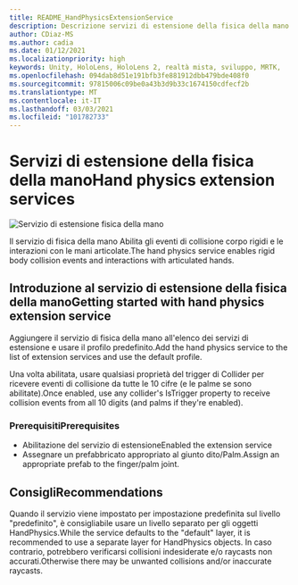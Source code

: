 ```yaml
---
title: README_HandPhysicsExtensionService
description: Descrizione servizi di estensione della fisica della mano.
author: CDiaz-MS
ms.author: cadia
ms.date: 01/12/2021
ms.localizationpriority: high
keywords: Unity, HoloLens, HoloLens 2, realtà mista, sviluppo, MRTK,
ms.openlocfilehash: 094dab8d51e191bfb3fe881912dbb479bde408f0
ms.sourcegitcommit: 97815006c09be0a43b3d9b33c1674150cdfecf2b
ms.translationtype: MT
ms.contentlocale: it-IT
ms.lasthandoff: 03/03/2021
ms.locfileid: "101782733"
---
```

# <a name="hand-physics-extension-services"></a><span data-ttu-id="287ef-104">Servizi di estensione della fisica della mano</span><span class="sxs-lookup"><span data-stu-id="287ef-104">Hand physics extension services</span></span>

![Servizio di estensione fisica della mano](../../images/hand-physics/MRTK_UX_HandPhysics_Main.jpg)

<span data-ttu-id="287ef-106">Il servizio di fisica della mano Abilita gli eventi di collisione corpo rigidi e le interazioni con le mani articolate.</span><span class="sxs-lookup"><span data-stu-id="287ef-106">The hand physics service enables rigid body collision events and interactions with articulated hands.</span></span>

## <a name="getting-started-with-hand-physics-extension-service"></a><span data-ttu-id="287ef-107">Introduzione al servizio di estensione della fisica della mano</span><span class="sxs-lookup"><span data-stu-id="287ef-107">Getting started with hand physics extension service</span></span>

<span data-ttu-id="287ef-108">Aggiungere il servizio di fisica della mano all'elenco dei servizi di estensione e usare il profilo predefinito.</span><span class="sxs-lookup"><span data-stu-id="287ef-108">Add the hand physics service to the list of extension services and use the default profile.</span></span>

<span data-ttu-id="287ef-109">Una volta abilitata, usare qualsiasi proprietà del trigger di Collider per ricevere eventi di collisione da tutte le 10 cifre (e le palme se sono abilitate).</span><span class="sxs-lookup"><span data-stu-id="287ef-109">Once enabled, use any collider's IsTrigger property to receive collision events from all 10 digits (and palms if they're enabled).</span></span>

### <a name="prerequisites"></a><span data-ttu-id="287ef-110">Prerequisiti</span><span class="sxs-lookup"><span data-stu-id="287ef-110">Prerequisites</span></span>

- <span data-ttu-id="287ef-111">Abilitazione del servizio di estensione</span><span class="sxs-lookup"><span data-stu-id="287ef-111">Enabled the extension service</span></span>
- <span data-ttu-id="287ef-112">Assegnare un prefabbricato appropriato al giunto dito/Palm.</span><span class="sxs-lookup"><span data-stu-id="287ef-112">Assign an appropriate prefab to the finger/palm joint.</span></span>

## <a name="recommendations"></a><span data-ttu-id="287ef-113">Consigli</span><span class="sxs-lookup"><span data-stu-id="287ef-113">Recommendations</span></span>

<span data-ttu-id="287ef-114">Quando il servizio viene impostato per impostazione predefinita sul livello "predefinito", è consigliabile usare un livello separato per gli oggetti HandPhysics.</span><span class="sxs-lookup"><span data-stu-id="287ef-114">While the service defaults to the "default" layer, it is recommended to use a separate layer for HandPhysics objects.</span></span> <span data-ttu-id="287ef-115">In caso contrario, potrebbero verificarsi collisioni indesiderate e/o raycasts non accurati.</span><span class="sxs-lookup"><span data-stu-id="287ef-115">Otherwise there may be unwanted collisions and/or inaccurate raycasts.</span></span>
